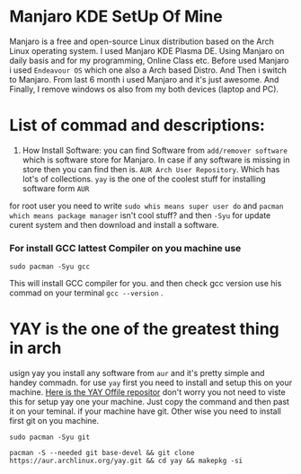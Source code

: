 # Manjaro KDE SetUp Of Mine
Manjaro is a free and open-source Linux distribution based on the Arch Linux operating system. I used Manjaro KDE Plasma DE. Using Manjaro on daily basis and for my programming, Online Class etc. Before used Manjaro i used `Endeavour OS` which one also a Arch based Distro. And Then i switch to Manjaro. From last 6 month i used Manjaro and it's just awesome. And Finally, I remove windows os also from my both devices (laptop and PC).


# List of commad and descriptions: 

1. How Install Software:
  you can find Software from `add/remover software` which is software store for Manjaro. In case if any software is missing in store then you can find then is. `AUR Arch User Repository`. Which has lot's of collections. 
  `yay` is the one of the coolest stuff for installing software form `AUR`
  
  for root user you need to write `sudo whis means super user do` and `pacman which means package manager` isn't cool stuff? and then `-Syu` for update curent system and then download and install a software.
  
  ### For install GCC lattest Compiler on you machine use
    sudo pacman -Syu gcc
This will install GCC compiler for you. and then check  gcc version use his commad on your terminal `gcc --version` .

# YAY is the one of the greatest thing in arch 
usign yay you install any software from `aur` and it's pretty simple and handey commadn. for use `yay` first you need to install and setup this on your machine.
[Here is the YAY Offile repositor](https://github.com/Jguer/yay) 
don't worry you not need to viste this for setup yay one your machine. Just copy the command and then past it on your teminal. if your machine have git. Other wise you need to install first git on you machine.
      
    sudo pacman -Syu git
      
    pacman -S --needed git base-devel && git clone https://aur.archlinux.org/yay.git && cd yay && makepkg -si
